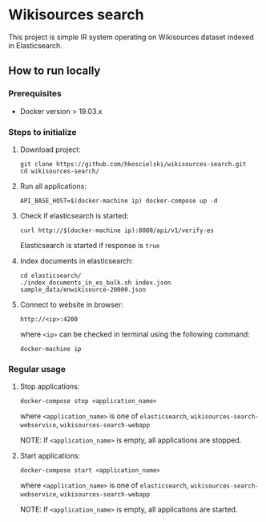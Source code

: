 # Wikisources search

This project is simple IR system operating on Wikisources dataset indexed in Elasticsearch.

## How to run locally

### Prerequisites
* Docker version > 19.03.x

### Steps to initialize
1. Download project:

    ```
    git clone https://github.com/hkoscielski/wikisources-search.git
    cd wikisources-search/
    ```
   
2. Run all applications:

    ```
    API_BASE_HOST=$(docker-machine ip) docker-compose up -d
    ```

3. Check if elasticsearch is started:

   ```
   curl http://$(docker-machine ip):8080/api/v1/verify-es
   ```
   Elasticsearch is started if response is ```true```
   
4. Index documents in elasticsearch:

    ```
    cd elasticsearch/
    ./index_documents_in_es_bulk.sh index.json sample_data/enwikisource-20000.json
    ```
   
5. Connect to website in browser:

   ```
   http://<ip>:4200
   ```
   where ```<ip>``` can be checked in terminal using the following command: 
   ```
   docker-machine ip
   ```
   
### Regular usage
1. Stop applications:
    
   ```
   docker-compose stop <application_name>
   ```
   where ```<application_name>``` is one of ```elasticsearch```, ```wikisources-search-webservice```, ```wikisources-search-webapp```
   
   NOTE: If ```<application_name>``` is empty, all applications are stopped.
   
2. Start applications:

   ```
   docker-compose start <application_name>
   ```
   where ```<application_name>``` is one of ```elasticsearch```, ```wikisources-search-webservice```, ```wikisources-search-webapp```
   
   NOTE: If ```<application_name>``` is empty, all applications are started.
   